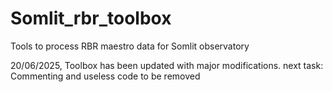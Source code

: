 # Somlit_rbr_toolbox
Tools to process RBR maestro data for Somlit observatory

20/06/2025,
Toolbox has been updated with major modifications.
next task: Commenting and useless code to be removed
